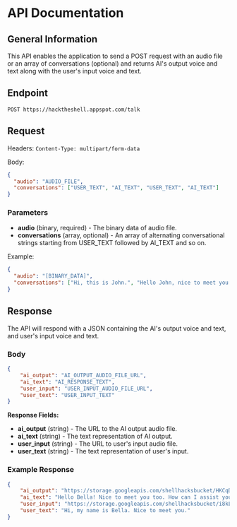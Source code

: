 # API Documentation

## General Information
This API enables the application to send a POST request with an audio file or an array of conversations (optional) and returns AI's output voice and text along with the user's input voice and text. 

## Endpoint 
`POST https://hacktheshell.appspot.com/talk`

## Request 
Headers: `Content-Type: multipart/form-data`

Body:

```json
{
  "audio": "AUDIO_FILE",
  "conversations": ["USER_TEXT", "AI_TEXT", "USER_TEXT", "AI_TEXT"]
}
```

### Parameters

* **audio** (binary, required) - The binary data of audio file.
* **conversations** (array, optional) - An array of alternating conversational strings starting from USER_TEXT followed by AI_TEXT and so on.

Example:
```json
{
  "audio": "[BINARY_DATA]",
  "conversations": ["Hi, this is John.", "Hello John, nice to meet you.", "You too."]
}
```

## Response 

The API will respond with a JSON containing the AI's output voice and text, and user's input voice and text.

### Body

```json
{
    "ai_output": "AI_OUTPUT_AUDIO_FILE_URL",
    "ai_text": "AI_RESPONSE_TEXT",
    "user_input": "USER_INPUT_AUDIO_FILE_URL",
    "user_text": "USER_INPUT_TEXT"
}
```

**Response Fields:**

* **ai_output** (string) - The URL to the AI output audio file.
* **ai_text** (string) - The text representation of AI output.
* **user_input** (string) - The URL to user's input audio file.
* **user_text** (string) - The text representation of user's input.

### Example Response
```json
{
    "ai_output": "https://storage.googleapis.com/shellhacksbucket/HKCqDwXT.mp3",
    "ai_text": "Hello Bella! Nice to meet you too. How can I assist you today with financial literacy content and sustainability?",
    "user_input": "https://storage.googleapis.com/shellhacksbucket/i8kLbzh4.mp3",
    "user_text": "Hi, my name is Bella. Nice to meet you."
}
```